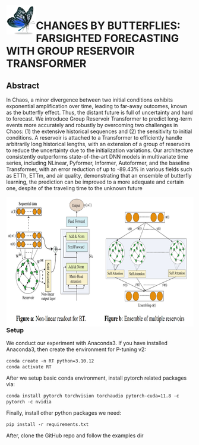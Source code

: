 <img align="left" width="80" height="80" alt="Md Kowsher" src="assets/title.png"/>

#  CHANGES BY BUTTERFLIES: FARSIGHTED FORECASTING WITH GROUP RESERVOIR TRANSFORMER
## Abstract
In Chaos, a minor divergence between two initial conditions exhibits exponential amplification over time, leading to far-away outcomes, known as the butterfly effect. Thus, the distant future is full of uncertainty and hard to forecast.   We introduce Group Reservoir Transformer to predict long-term events more accurately and robustly by overcoming two challenges in Chaos:  (1) the extensive historical sequences and (2) the sensitivity to initial conditions. A reservoir is attached to a Transformer to efficiently handle arbitrarily long historical lengths, with an extension of a group of reservoirs to reduce the uncertainty due to the initialization variations.  Our architecture consistently outperforms state-of-the-art DNN models in multivariate time series, including NLinear, Pyformer, Informer, Autoformer, and the baseline Transformer, with an error reduction of up to -89.43\% in various fields such as ETTh, ETTm, and air quality, demonstrating that an ensemble of butterfly learning, the prediction can be improved to a more adequate and certain one, despite of the traveling time to the unknown future

<img align="left" width="800" height="350" alt="Md Kowsher" src="assets/method.png"/>

</br>

### Setup
We conduct our experiment with Anaconda3. If you have installed Anaconda3, then create the environment for P-tuning v2:

```shell
conda create -n RT python=3.10.12
conda activate RT
```

After we setup basic conda environment, install pytorch related packages via:

```shell
conda install pytorch torchvision torchaudio pytorch-cuda=11.8 -c pytorch -c nvidia
```

Finally, install other python packages we need:

```shell
pip install -r requirements.txt
```

After, clone the GitHub repo and follow the examples dir
